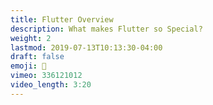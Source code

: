 ```yaml
---
title: Flutter Overview
description: What makes Flutter so Special?
weight: 2
lastmod: 2019-07-13T10:13:30-04:00
draft: false
emoji: 👶
vimeo: 336121012
video_length: 3:20
---
```

